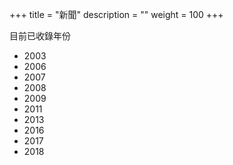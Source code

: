 +++
title = "新聞"
description = ""
weight = 100
+++

目前已收錄年份

* 2003
* 2006
* 2007
* 2008
* 2009
* 2011
* 2013
* 2016
* 2017
* 2018